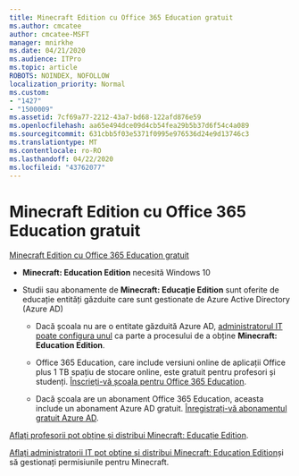 ```yaml
---
title: Minecraft Edition cu Office 365 Education gratuit
ms.author: cmcatee
author: cmcatee-MSFT
manager: mnirkhe
ms.date: 04/21/2020
ms.audience: ITPro
ms.topic: article
ROBOTS: NOINDEX, NOFOLLOW
localization_priority: Normal
ms.custom:
- "1427"
- "1500009"
ms.assetid: 7cf69a77-2212-43a7-bd68-122afd876e59
ms.openlocfilehash: aa65e494dce09d4cb54fea29b5b37d6f54c4a089
ms.sourcegitcommit: 631cbb5f03e5371f0995e976536d24e9d13746c3
ms.translationtype: MT
ms.contentlocale: ro-RO
ms.lasthandoff: 04/22/2020
ms.locfileid: "43762077"
---
```

# <a name="minecraft-edition-with-office-365-education-for-free"></a>Minecraft Edition cu Office 365 Education gratuit

[Minecraft Edition cu Office 365 Education gratuit](https://docs.microsoft.com/education/windows/get-minecraft-for-education)
  
- **Minecraft: Education Edition** necesită Windows 10

- Studii sau abonamente de **Minecraft: Educație Edition** sunt oferite de educație entități găzduite care sunt gestionate de Azure Active Directory (Azure AD)

  - Dacă școala nu are o entitate găzduită Azure AD, [administratorul IT poate configura unul](https://docs.microsoft.com/education/windows/school-get-minecraft) ca parte a procesului de a obține **Minecraft: Education Edition**.

  - Office 365 Education, care include versiuni online de aplicații Office plus 1 TB spațiu de stocare online, este gratuit pentru profesori și studenți. [Înscrieți-vă școala pentru Office 365 Education](https://products.office.com/academic/office-365-education-plan).

  - Dacă școala are un abonament Office 365 Education, aceasta include un abonament Azure AD gratuit. [Înregistrați-vă abonamentul gratuit Azure AD](https://msdn.microsoft.com/library/windows/hardware/mt703369%28v=vs.85%29.aspx).

[Aflați profesorii pot obține și distribui Minecraft: Educație Edition](https://docs.microsoft.com/education/windows/teacher-get-minecraft).
  
[Aflați administratorii IT pot obține și distribui Minecraft: Education Edition](https://docs.microsoft.com/education/windows/school-get-minecraft)și să gestionați permisiunile pentru Minecraft.
